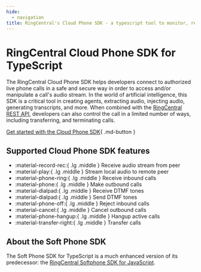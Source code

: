```yaml
---
hide:
  - navigation
title: RingCentral's Cloud Phone SDK - a typescript tool to monitor, record and manipulate live phone calls
---
```

# RingCentral Cloud Phone SDK for TypeScript

The RingCentral Cloud Phone SDK helps developers connect to authorized live phone calls in a safe and secure way in order to access and/or manipulate a call's audio stream. In the world of artificial intelligence, this SDK is a critical tool in creating agents, extracting audio, injecting audio, generating transcripts, and more. When combined with the [RingCentral REST API](https://developers.ringcentral.com/api-reference/), developers can also control the call in a limited number of ways, including transferring, and terminating calls.

[Get started with the Cloud Phone SDK](get-started.md){ .md-button }

## Supported Cloud Phone SDK features

<div class="grid cards" markdown>

-   :material-record-rec:{ .lg .middle } Receive audio stream from peer
-   :material-play:{ .lg .middle } Stream local audio to remote peer
-   :material-phone-ring:{ .lg .middle } Receive inbound calls
-   :material-phone:{ .lg .middle } Make outbound calls
-   :material-dialpad:{ .lg .middle } Receive DTMF tones
-   :material-dialpad:{ .lg .middle } Send DTMF tones
-   :material-phone-off:{ .lg .middle } Reject inbound calls
-   :material-cancel:{ .lg .middle } Cancel outbound calls
-   :material-phone-hangup:{ .lg .middle } Hangup active calls
-   :material-transfer-right:{ .lg .middle } Transfer calls

</div>

## About the Soft Phone SDK

The Soft Phone SDK for TypeScript is a much enhanced version of its predecessor: the [RingCentral Softphone SDK for JavaScript](https://github.com/ringcentral/ringcentral-softphone-js).

